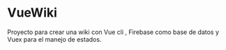 # VueWiki
Proyecto para crear una wiki con Vue cli , Firebase como base de datos y Vuex para el manejo de estados. 
